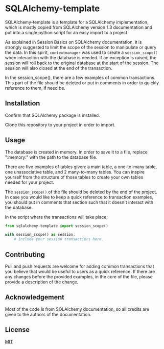 # SQLAlchemy-template

SQLAlchemy-template is a template for a SQLAlchemy implementation, which is mostly copied from SQLAlchemy version 1.3 documentation and put into a single python script for an easy import to a project.

As explained in Session Basics on SQLAlchemy documentation, it is strongly suggested to limit the scope of the session to manipulate or query the data. 
In this spirit, ```contextmanager``` was used to create a ```session_scope()``` when interaction with the database is needed. If an exception is raised, the session will roll back to the original database at the start of the session. The session will also closed at the end of the transaction.

In the session_scope(), there are a few examples of common transactions. This part of the file should be deleted or put in comments in order to quickly reference to them, if need be.

## Installation
Confirm that SQLAlchemy package is installed. 

Clone this repository to your project in order to import.

## Usage
The database is created in memory. In order to save it to a file, replace ":memory:" with the path to the database file.

There are five examples of tables given: a main table, a one-to-many table, one unassociative table, and 2 many-to-many tables.
You can inspire yourself from the structure of those tables to create your own tables needed for your project.

The ```session_scope()``` of the file should be deleted by the end of the project. In case you would like to keep a quick reference to transaction examples, you should put in comments that section such that it doesn't interact with the database.

In the script where the transactions will take place:
```python
from sqlalchemy-template import session_scope()

with session_scope() as session:
    # Include your session transactions here.
```

## Contributing
Pull and push requests are welcome for adding common transactions that you believe that would be useful to users as a quick reference. If there are any changes before the provided examples, in the core of the file, please provide a description of the change.

## Acknowledgement
Most of the code is from SQLAlchemy documentation, so all credits are given to the authors of the documentation.

## License
[MIT](https://choosealicense.com/licenses/mit/)
